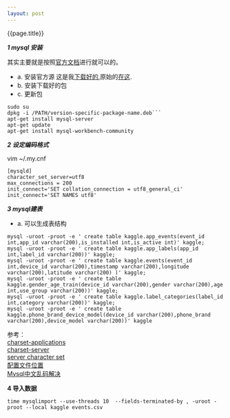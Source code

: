 ```yaml
---
layout: post
---
```


{{page.title}}

***1 mysql 安装***

其实主要就是按照[官方文档](http://dev.mysql.com/doc/mysql-apt-repo-quick-guide/en/)进行就可以的。

 - a. 安装官方源
   这是我[下载好的](haiy.github.io/old_data/mysql-apt-config_0.7.3-1_all.deb),原始的[在这](http://dev.mysql.com/downloads/repo/apt/).
 - b. 安装下载好的包
 - c. 更新包

```
sudo su
dpkg -i /PATH/version-specific-package-name.deb```
apt-get install mysql-server 
apt-get update
apt-get install mysql-workbench-community
```

***2 设定编码格式***

vim ~/.my.cnf

```
[mysqld]
character_set_server=utf8
max_connections = 200
init_connect='SET collation_connection = utf8_general_ci' 
init_connect='SET NAMES utf8' 
```


***3 mysql建表***

 - a. 可以生成表结构

```
mysql -uroot -proot -e ' create table kaggle.app_events(event_id int,app_id varchar(200),is_installed int,is_active int)' kaggle;
mysql -uroot -proot -e ' create table kaggle.app_labels(app_id int,label_id varchar(200))' kaggle;
mysql -uroot -proot -e ' create table kaggle.events(event_id int,device_id varchar(200),timestamp varchar(200),longitude varchar(200),latitude varchar(200) )' kaggle;
mysql -uroot -proot -e ' create table kaggle.gender_age_train(device_id varchar(200),gender varchar(200),age int,use_group varchar(200))' kaggle;
mysql -uroot -proot -e ' create table kaggle.label_categories(label_id int,category varchar(200))' kaggle;
mysql -uroot -proot -e ' create table kaggle.phone_brand_device_model(device_id varchar(200),phone_brand varchar(200),device_model varchar(200))' kaggle
```


参考：   
[charset-applications](https://dev.mysql.com/doc/refman/5.7/en/charset-applications.html)    
[charset-server](http://dev.mysql.com/doc/refman/5.7/en/charset-server.html)   
[server character set](http://stackoverflow.com/questions/22572558/how-to-set-character-set-database-and-collation-database-to-utf8-in-my-ini)   
[配置文件位置](http://dev.mysql.com/doc/refman/5.7/en/option-files.html)    
[Mysql中文乱码解决](http://blog.csdn.net/luoweifu/article/details/8832492)   


**4 导入数据**

```
time mysqlimport --use-threads 10  --fields-terminated-by , -uroot -proot --local kaggle events.csv
```



